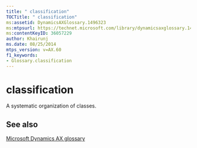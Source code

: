 ```yaml
---
title: " classification"
TOCTitle: " classification"
ms:assetid: DynamicsAXGlossary.1496323
ms:mtpsurl: https://technet.microsoft.com/library/dynamicsaxglossary.1496323(v=AX.60)
ms:contentKeyID: 36057229
author: Khairunj
ms.date: 08/25/2014
mtps_version: v=AX.60
f1_keywords:
- Glossary.classification
---
```


# classification

A systematic organization of classes.

## See also

[Microsoft Dynamics AX glossary](glossary/microsoft-dynamics-ax-glossary.md)

  


